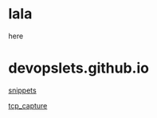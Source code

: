 
# lala
here



# devopslets.github.io


[snippets](docs/snippets/)  

[tcp_capture](docs/snippets/capturing_tcp_traffic.md)
